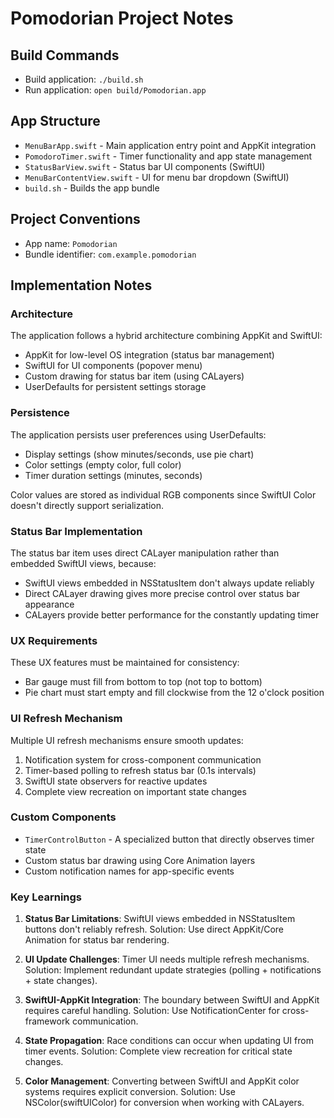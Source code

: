 # Pomodorian Project Notes

## Build Commands

- Build application: `./build.sh`
- Run application: `open build/Pomodorian.app`

## App Structure

- `MenuBarApp.swift` - Main application entry point and AppKit integration
- `PomodoroTimer.swift` - Timer functionality and app state management
- `StatusBarView.swift` - Status bar UI components (SwiftUI)
- `MenuBarContentView.swift` - UI for menu bar dropdown (SwiftUI)
- `build.sh` - Builds the app bundle

## Project Conventions

- App name: `Pomodorian`
- Bundle identifier: `com.example.pomodorian`

## Implementation Notes

### Architecture

The application follows a hybrid architecture combining AppKit and SwiftUI:
- AppKit for low-level OS integration (status bar management)
- SwiftUI for UI components (popover menu)
- Custom drawing for status bar item (using CALayers)
- UserDefaults for persistent settings storage

### Persistence

The application persists user preferences using UserDefaults:
- Display settings (show minutes/seconds, use pie chart)
- Color settings (empty color, full color)
- Timer duration settings (minutes, seconds)

Color values are stored as individual RGB components since SwiftUI Color doesn't directly support serialization.

### Status Bar Implementation

The status bar item uses direct CALayer manipulation rather than embedded SwiftUI views, because:
- SwiftUI views embedded in NSStatusItem don't always update reliably
- Direct CALayer drawing gives more precise control over status bar appearance
- CALayers provide better performance for the constantly updating timer

### UX Requirements

These UX features must be maintained for consistency:
- Bar gauge must fill from bottom to top (not top to bottom)
- Pie chart must start empty and fill clockwise from the 12 o'clock position

### UI Refresh Mechanism

Multiple UI refresh mechanisms ensure smooth updates:
1. Notification system for cross-component communication
2. Timer-based polling to refresh status bar (0.1s intervals)
3. SwiftUI state observers for reactive updates
4. Complete view recreation on important state changes

### Custom Components

- `TimerControlButton` - A specialized button that directly observes timer state
- Custom status bar drawing using Core Animation layers
- Custom notification names for app-specific events

### Key Learnings

1. **Status Bar Limitations**: SwiftUI views embedded in NSStatusItem buttons don't reliably refresh.
   Solution: Use direct AppKit/Core Animation for status bar rendering.

2. **UI Update Challenges**: Timer UI needs multiple refresh mechanisms.
   Solution: Implement redundant update strategies (polling + notifications + state changes).

3. **SwiftUI-AppKit Integration**: The boundary between SwiftUI and AppKit requires careful handling.
   Solution: Use NotificationCenter for cross-framework communication.

4. **State Propagation**: Race conditions can occur when updating UI from timer events.
   Solution: Complete view recreation for critical state changes.

5. **Color Management**: Converting between SwiftUI and AppKit color systems requires explicit conversion.
   Solution: Use NSColor(swiftUIColor) for conversion when working with CALayers.